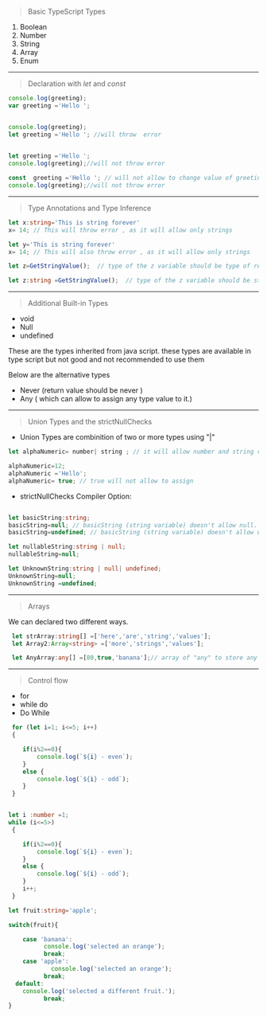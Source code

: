 
> Basic TypeScript Types 
1. Boolean
2. Number
3. String 
4. Array 
5. Enum
---
> Declaration with *let* and *const*

```typescript
console.log(greeting);
var greeting ='Hello ';
```


```typescript

console.log(greeting);
let greeting ='Hello '; //will throw  error 
 
```

```typescript
let greeting ='Hello ';
console.log(greeting);//will not throw error 

```


```typescript
const  greeting ='Hello '; // will not allow to change value of greeting later in the code after this line.
console.log(greeting);//will not throw error 

```
---
> Type Annotations and Type Inference

```typescript
let x:string='This is string forever'
x= 14; // This will throw error , as it will allow only strings

let y='This is string forever'
x= 14; // This will also throw error , as it will allow only strings

let z=GetStringValue();  // type of the z variable should be type of return value of GetStringValue()

let z:string =GetStringValue();  // type of the z variable should be string which should be equal to type of return value of GetStringValue() so it should be more specific
```
---
> Additional Built-in Types
  - void 
  - Null
  - undefined

  These are the types inherited from java script. these types are available in type script but not good and not recommended to use them 

  Below are the alternative types 
   - Never (return value should be never )
   - Any ( which can allow to assign any type  value to it.)

  ---


  > Union  Types and the strictNullChecks

   - Union Types are combinition of two or more types using "|"

```typescript
let alphaNumeric= number| string ; // it will allow number and string values

alphaNumeric=12;
alphaNumeric ='Hello';
alphaNumeric= true; // true will not allow to assign 

```
- strictNullChecks Compiler Option:

```typescript

let basicString:string;
basicString=null; // basicString (string variable) doesn't allow null.
basicString=undefined; // basicString (string variable) doesn't allow undefined. 

let nullableString:string | null;
nullableString=null;

let UnknownString:string | null| undefined;
UnknownString=null;
UnknownString =undefined;
```
---
> Arrays

We can declared two different ways.

```typescript
 let strArray:string[] =['here','are','string','values'];
 let Array2:Array<string> =['more','strings','values'];

 let AnyArray:any[] =[80,true,'banana'];// array of "any" to store any type in the same array.
```
  
---
> Control flow

  - for
  - while do
  - Do While


```typescript 
 for (let i=1; i<=5; i++)
 {

    if(i%2==0){
        console.log(`${i} - even`);
    }
    else {
        console.log(`${i} - odd`);
    }
 }
```
```typescript 

let i :number =1;
while (i<=5>)
 {

    if(i%2==0){
        console.log(`${i} - even`);
    }
    else {
        console.log(`${i} - odd`);
    }
    i++;
 }
```

```ts
let fruit:string='apple';

switch(fruit){

    case 'banana':
          console.log('selected an orange');
          break;
    case 'apple':
            console.log('selected an orange');
          break;
  default:
    console.log('selected a different fruit.');
          break;
}
```
